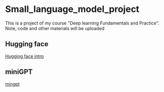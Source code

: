 # Small_language_model_project
This is a project of my course "Deep learning Fundamentals and Practice". Note, code and other materials will be uploaded

## Hugging face
[Hugging face intro](https://zhuanlan.zhihu.com/p/535100411)

## miniGPT
[mingpt](https://github.com/karpathy/minGPT)
